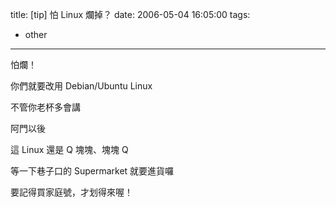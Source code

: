 title: \[tip\] 怕 Linux 爛掉？
date: 2006-05-04 16:05:00
tags: 
- other
---

怕爛！

你們就要改用 Debian/Ubuntu Linux 

不管你老杯多會講

阿門以後

這 Linux 還是 Q 塊塊、塊塊 Q

等一下巷子口的 Supermarket 就要進貨囉

要記得買家庭號，才划得來喔！